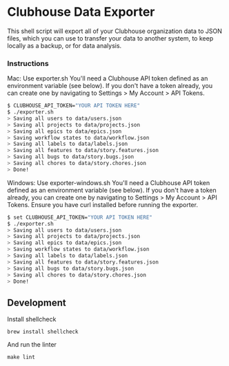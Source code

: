 # Clubhouse Data Exporter

This shell script will export all of your Clubhouse organization data to JSON files, which you can use to transfer your data to another system, to keep locally as a backup, or for data analysis.

### Instructions

Mac:
Use exporter.sh
You'll need a Clubhouse API token defined as an environment variable (see below). If you don't have a token already, you can create one by navigating to Settings > My Account > API Tokens.

```sh
$ CLUBHOUSE_API_TOKEN="YOUR API TOKEN HERE"
$ ./exporter.sh
> Saving all users to data/users.json
> Saving all projects to data/projects.json
> Saving all epics to data/epics.json
> Saving workflow states to data/workflow.json
> Saving all labels to data/labels.json
> Saving all features to data/story.features.json
> Saving all bugs to data/story.bugs.json
> Saving all chores to data/story.chores.json
> Done!
```

Windows:
Use exporter-windows.sh
You'll need a Clubhouse API token defined as an environment variable (see below). If you don't have a token already, you can create one by navigating to Settings > My Account > API Tokens.
Ensure you have curl installed before running the exporter.

```sh
$ set CLUBHOUSE_API_TOKEN="YOUR API TOKEN HERE"
$ ./exporter.sh
> Saving all users to data/users.json
> Saving all projects to data/projects.json
> Saving all epics to data/epics.json
> Saving workflow states to data/workflow.json
> Saving all labels to data/labels.json
> Saving all features to data/story.features.json
> Saving all bugs to data/story.bugs.json
> Saving all chores to data/story.chores.json
> Done!
```

## Development

Install shellcheck

```shell
brew install shellcheck
```

And run the linter

```shell
make lint
```
